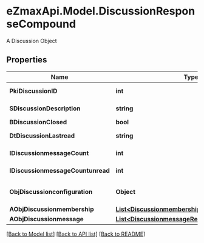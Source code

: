 # eZmaxApi.Model.DiscussionResponseCompound
A Discussion Object

## Properties

Name | Type | Description | Notes
------------ | ------------- | ------------- | -------------
**PkiDiscussionID** | **int** | The unique ID of the Discussion | 
**SDiscussionDescription** | **string** | The description of the Discussion | 
**BDiscussionClosed** | **bool** | Whether if it&#39;s an closed | 
**DtDiscussionLastread** | **string** | The date the Discussion was last read | [optional] 
**IDiscussionmessageCount** | **int** | The count of Attachment. | 
**IDiscussionmessageCountunread** | **int** | The count of Attachment. | 
**ObjDiscussionconfiguration** | **Object** | A Custom Discussionconfiguration Object | [optional] 
**AObjDiscussionmembership** | [**List&lt;DiscussionmembershipResponseCompound&gt;**](DiscussionmembershipResponseCompound.md) |  | 
**AObjDiscussionmessage** | [**List&lt;DiscussionmessageResponseCompound&gt;**](DiscussionmessageResponseCompound.md) |  | 

[[Back to Model list]](../README.md#documentation-for-models) [[Back to API list]](../README.md#documentation-for-api-endpoints) [[Back to README]](../README.md)

